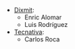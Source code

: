 
- [Dixmit](https://www.dixmit.com):
  - Enric Alomar
  - Luis Rodríguez
- [Tecnativa](https://www.tecnativa.com):
  - Carlos Roca
